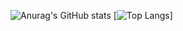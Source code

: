 ![Anurag's GitHub stats](https://github-readme-stats.vercel.app/api?username=anuraghazra&theme=prussian&layout=compact)
[![Top Langs](https://github-readme-stats.vercel.app/api/top-langs/?username=Roanne666&theme=prussian&layout=compact)]

